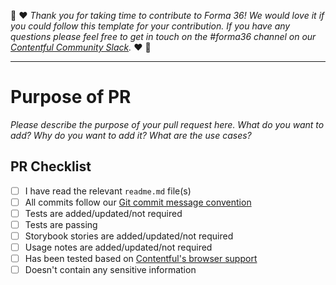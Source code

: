 :tada: :heart: _Thank you for taking time to contribute to Forma 36! We would love it if you could follow this template for your contribution. If you have any questions please feel free to get in touch on the #forma36 channel on our [Contentful Community Slack](https://www.contentful.com/slack/)._ :heart: :tada:

---

# Purpose of PR

_Please describe the purpose of your pull request here. What do you want to add? Why do you want to add it? What are the use cases?_

## PR Checklist

- [ ] I have read the relevant `readme.md` file(s)
- [ ] All commits follow our [Git commit message convention](https://github.com/contentful/forma-36/tree/master/packages/forma-36-react-components#commits)
- [ ] Tests are added/updated/not required
- [ ] Tests are passing
- [ ] Storybook stories are added/updated/not required
- [ ] Usage notes are added/updated/not required
- [ ] Has been tested based on [Contentful's browser support](https://www.contentful.com/faq/about-contentful/#which-browsers-does-contentful-support)
- [ ] Doesn't contain any sensitive information
